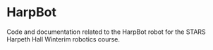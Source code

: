 # HarpBot
Code and documentation related to the HarpBot robot for the STARS Harpeth Hall Winterim robotics course.
